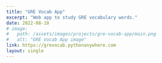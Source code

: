 ```yaml
---
title: "GRE Vocab App"
excerpt: "Web app to study GRE vocabulary words."
date: 2022-08-10
# image:
#   path: /assets/images/projects/gre-vocab-app/main.png
#   alt: "GRE Vocab App image"
link: https://grevocab.pythonanywhere.com
layout: single
---
```

